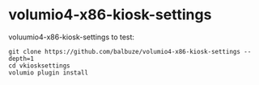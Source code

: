 # volumio4-x86-kiosk-settings
voluumio4-x86-kiosk-settings
to test:
```
git clone https://github.com/balbuze/volumio4-x86-kiosk-settings --depth=1
cd vkiosksettings
volumio plugin install
